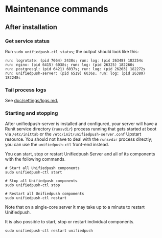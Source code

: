 # Maintenance commands

## After installation

### Get service status

Run `sudo unifiedpush-ctl status`; the output should look like this:

```
run: logrotate: (pid 7664) 2438s; run: log: (pid 26348) 182254s
run: nginx: (pid 6415) 6038s; run: log: (pid 26325) 182260s
run: postgresql: (pid 6421) 6037s; run: log: (pid 26203) 182272s
run: unifiedpush-server: (pid 6519) 6036s; run: log: (pid 26380) 182248s
```

### Tail process logs

See [doc/settings/logs.md.](doc/settings/logs.md)

### Starting and stopping

After unifiedpush-server is installed and configured, your server will have a Runit
service directory (`runsvdir`) process running that gets started at boot via
`/etc/inittab` or the `/etc/init/unifiedpush-server.conf` Upstart resource.  You
should not have to deal with the `runsvdir` process directly; you can use the
`unifiedpush-ctl` front-end instead.

You can start, stop or restart Unifiedpush Server and all of its components with the
following commands.

```shell
# Start all Unifiedpush components
sudo unifiedpush-ctl start

# Stop all Unifiedpush components
sudo unifiedpush-ctl stop

# Restart all Unifiedpush components
sudo unifiedpush-ctl restart
```

Note that on a single-core server it may take up to a minute to restart Unifiedpush.

It is also possible to start, stop or restart individual components.

```shell
sudo unifiedpush-ctl restart unifiedpush
```
